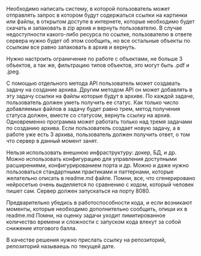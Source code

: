 Необходимо написать систему, в которой пользователь может отправлять запрос в котором будут содержаться ссылки на картинки или файлы, в открытом доступе в интернете, которые необходимо будет скачать и запаковать в zip архив и вернуть пользователю. В случае недоступности какого-либо ресурса по ссылке, пользователю в ответе сервера нужно будет об этом сообщить, но все остальные объекты по ссылкам все равно запаковать в архив и вернуть.

Нужно настроить ограничение по работе с объектами, не больше 3 объектов, а так же, фильтрацию типов объектов, это могут быть .pdf и .jpeg.

С помощью отдельного метода API пользователь может создавать задачу на создание архива. Другим методом API он может добавлять в эту задачу ссылки на файлы которые будут в архиве. По каждой задаче, пользователь должен уметь получить ее статус. Как только число добавляемых файлов в задачу будет равно трем, метод получения статуса должен, вместе со статусом, вернуть ссылку на архив. 
Одновременно программа может работать только над тремя задачами по созданию архива. Если пользователь создает новую задачу, а в работе уже есть 3 архива, пользователь должен получить ответ, о том что сервер в данный момент занят.

Нельзя использовать внешнюю инфраструктуру: докер, БД, и др. Можно использовать конфигурацию для управления доступными расширениями, конфигурированием порта и др. Можно и даже нужно пользоваться стандартными практиками и паттернами, которые желательно описать в readme.md файле. Помни, все, что сгенерировано нейросетью очень выделяется по сравнению с кодом, который человек пишет сам.
Сервер должен запускаться на порту 8080.

Предварительно убедись в работоспособности кода, и если возникают моменты, которые необходимо дополнительно сообщить, опиши их в readme.md Помни, на оценку задачи уходит лимитированное количество времени и сложности с запуском кода влекут за собой снижение итогового балла.

В качестве решения нужно прислать ссылку на репозиторий, репозиторий называешь по текущей дате.


